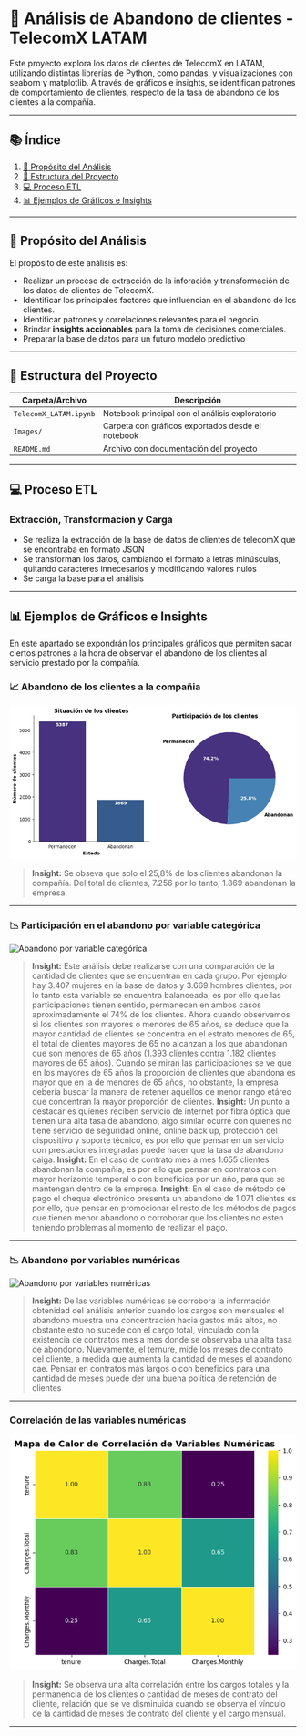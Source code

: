 # 📴 Análisis de Abandono de clientes - TelecomX LATAM

Este proyecto explora los datos de clientes de TelecomX en LATAM,  utilizando distintas librerías de Python, como pandas, y visualizaciones con seaborn y matplotlib. A través de gráficos e insights, se identifican patrones de comportamiento de clientes, respecto de la tasa de abandono de los clientes a la compañía.

---

## 📚 Índice

1. [📌 Propósito del Análisis](#-propósito-del-análisis)
2. [📁 Estructura del Proyecto](#-estructura-del-proyecto)
3. [💻 Proceso ETL](#-proceso-etl)
4. [📊 Ejemplos de Gráficos e Insights](#-ejemplos-de-gráficos-e-insights)

---

## 📌 Propósito del Análisis

El propósito de este análisis es:

- Realizar un proceso de extracción de la inforación y transformación de los datos de clientes de TelecomX.
- Identificar los principales factores que influencian en el abandono de los clientes.
- Identificar patrones y correlaciones relevantes para el negocio.
- Brindar **insights accionables** para la toma de decisiones comerciales.
- Preparar la base de datos para un futuro modelo predictivo

---

## 📁 Estructura del Proyecto

| Carpeta/Archivo               | Descripción                                                  |
|------------------------------|--------------------------------------------------------------|
| `TelecomX_LATAM.ipynb`      | Notebook principal con el análisis exploratorio              |
| `Images/`                    | Carpeta con gráficos exportados desde el notebook            |
| `README.md`                  | Archivo con documentación del proyecto                       |

---
## 💻 Proceso ETL

### Extracción, Transformación y Carga
- Se realiza la extracción de la base de datos de clientes de telecomX que se encontraba en formato JSON
- Se transforman los datos, cambiando el formato a letras minúsculas, quitando caracteres innecesarios y modificando valores nulos
- Se carga la base para el análisis
---

## 📊 Ejemplos de Gráficos e Insights

En este apartado se expondrán los principales gráficos que permiten sacar ciertos patrones a la hora de observar el abandono de los clientes al servicio prestado por la compañía.

### 📈 Abandono de los clientes a la compañia

![Permanencia o abandono de los clientes](Images/Tasa%20de%20abandono%20de%20los%20clientes.png)

> **Insight:** Se obseva que solo el 25,8% de los clientes abandonan la compañía. Del total de clientes, 7.256 por lo tanto, 1.869 abandonan la empresa.

---

### 📉 Participación en el abandono por variable categórica

![Abandono por variable categórica](Images/Participación%20del%20abandono.png)

> **Insight:** Este análisis debe realizarse con una comparación de la cantidad de clientes que se encuentran en cada grupo. Por ejemplo hay 3.407 mujeres en la base de datos y 3.669 hombres clientes, por lo tanto esta variable se encuentra balanceada, es por ello que las participaciones tienen sentido, permanecen en ambos casos aproximadamente el 74% de los clientes. Ahora cuando observamos si los clientes son mayores o menores de 65 años, se deduce que la mayor cantidad de clientes se concentra en el estrato menores de 65, el total de clientes mayores de 65 no alcanzan a los que abandonan que son menores de 65 años (1.393 clientes contra 1.182 clientes mayores de 65 años). Cuando se miran las participaciones se ve que en los mayores de 65 años la proporción de clientes que abandona es mayor que en la de menores de 65 años, no obstante, la empresa debería buscar la manera de retener aquellos de menor rango etáreo que concentran la mayor proporción de clientes.
> **Insight:** Un punto a destacar es quienes reciben servicio de internet por fibra óptica que tienen una alta tasa de abandono, algo similar ocurre con quienes no tiene servicio de seguridad online, online back up, protección del dispositivo y soporte técnico, es por ello que pensar en un servicio con prestaciones integradas puede hacer que la tasa de abandono caiga.
> **Insight:** En el caso de contrato mes a mes 1.655 clientes abandonan la compañía, es por ello que pensar en contratos con mayor horizonte temporal o con beneficios por un año, para que se mantengan dentro de la empresa.
> **Insight:** En el caso de método de pago el cheque electrónico presenta un abandono de 1.071 clientes es por ello, que pensar en promocionar el resto de los métodos de pagos que tienen menor abandono o corroborar que los clientes no esten teniendo problemas al momento de realizar el pago.

---

### 📉 Abandono por variables numéricas

![Abandono por variables numéricas](Images/Distribución%20de%20variables%20numericas%20por%20abandono.png)

> **Insight:** De las variables numéricas se corrobora la información obtenidad del análisis anterior cuando los cargos son mensuales el abandono muestra una concentración hacia gastos más altos, no obstante esto no sucede con el cargo total, vinculado con la existencia de contratos mes a mes donde se observaba una alta tasa de abondono. Nuevamente, el ternure, mide los meses de contrato del cliente, a medida que aumenta la cantidad de meses el abandono cae. Pensar en contratos más largos o con beneficios para una cantidad de meses puede der una buena política de retención de clientes

---
### Correlación de las variables numéricas

![Mapa de calor](Images/correl.png)

> **Insight:** Se observa una alta correlación entre los cargos totales y la permanencia de los clientes o cantidad de meses de contrato del cliente, relación que se ve disminuida cuando se observa el vínculo de la cantidad de meses de contrato del cliente y el cargo mensual.

---


